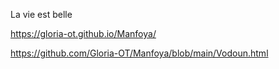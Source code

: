 La vie est belle

https://gloria-ot.github.io/Manfoya/

https://github.com/Gloria-OT/Manfoya/blob/main/Vodoun.html
